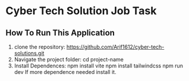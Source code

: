 # Cyber Tech Solution Job Task
##  How To Run This Application
1. clone the repository: https://github.com/Arif1612/cyber-tech-solutions.git
2. Navigate the project folder: cd project-name
3. Install Dependences:  npm install vite   npm install tailwindcss npm run dev
If more dependence needed install it.

